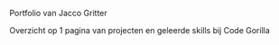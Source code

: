 Portfolio van Jacco Gritter

Overzicht op 1 pagina van projecten en geleerde skills bij Code Gorilla